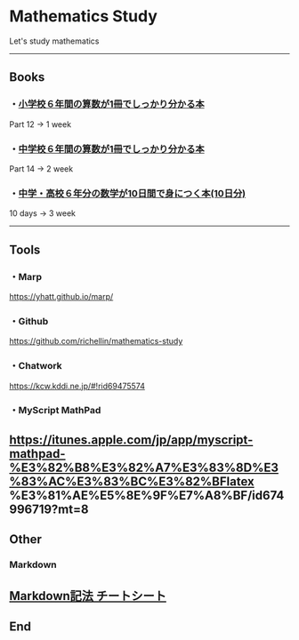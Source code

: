 # Mathematics Study
Let's study mathematics

---

## Books

### ・[小学校６年間の算数が1冊でしっかり分かる本](https://www.amazon.co.jp/gp/product/476127123X/ref=oh_aui_detailpage_o02_s00?ie=UTF8&psc=1)
Part 12 -> 1 week
### ・[中学校６年間の算数が1冊でしっかり分かる本](https://www.amazon.co.jp/gp/product/4761272031/ref=oh_aui_detailpage_o02_s00?ie=UTF8&psc=1)
Part 14 -> 2 week
### ・[中学・高校６年分の数学が10日間で身につく本(10日分)](https://www.amazon.co.jp/gp/product/4756918670/ref=oh_aui_detailpage_o02_s00?ie=UTF8&psc=1)
10 days -> 3 week

---

## Tools

### ・Marp
https://yhatt.github.io/marp/

### ・Github
https://github.com/richellin/mathematics-study

### ・Chatwork
https://kcw.kddi.ne.jp/#!rid69475574

### ・MyScript MathPad
https://itunes.apple.com/jp/app/myscript-mathpad-%E3%82%B8%E3%82%A7%E3%83%8D%E3%83%AC%E3%83%BC%E3%82%BFlatex    %E3%81%AE%E5%8E%9F%E7%A8%BF/id674996719?mt=8
---

## Other
### Markdown
[Markdown記法 チートシート](http://qiita.com/Qiita/items/c686397e4a0f4f11683d)
---

## End
